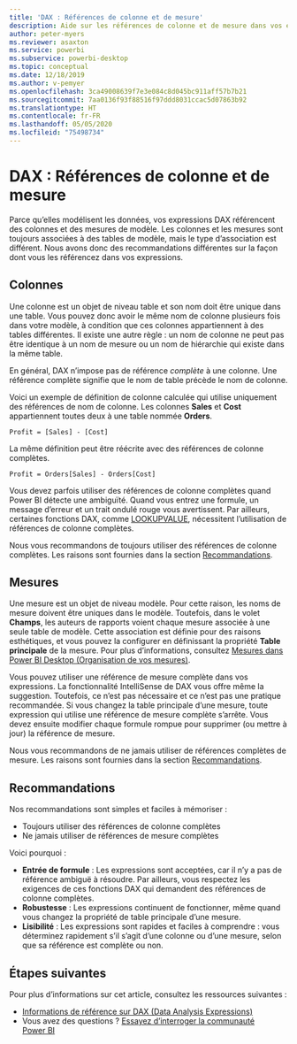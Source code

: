 ```yaml
---
title: 'DAX : Références de colonne et de mesure'
description: Aide sur les références de colonne et de mesure dans vos expressions DAX.
author: peter-myers
ms.reviewer: asaxton
ms.service: powerbi
ms.subservice: powerbi-desktop
ms.topic: conceptual
ms.date: 12/18/2019
ms.author: v-pemyer
ms.openlocfilehash: 3ca49008639f7e3e084c8d045bc911aff57b7b21
ms.sourcegitcommit: 7aa0136f93f88516f97ddd8031ccac5d07863b92
ms.translationtype: HT
ms.contentlocale: fr-FR
ms.lasthandoff: 05/05/2020
ms.locfileid: "75498734"
---
```

# <a name="dax-column-and-measure-references"></a>DAX : Références de colonne et de mesure

Parce qu’elles modélisent les données, vos expressions DAX référencent des colonnes et des mesures de modèle. Les colonnes et les mesures sont toujours associées à des tables de modèle, mais le type d’association est différent. Nous avons donc des recommandations différentes sur la façon dont vous les référencez dans vos expressions.

## <a name="columns"></a>Colonnes

Une colonne est un objet de niveau table et son nom doit être unique dans une table. Vous pouvez donc avoir le même nom de colonne plusieurs fois dans votre modèle, à condition que ces colonnes appartiennent à des tables différentes. Il existe une autre règle : un nom de colonne ne peut pas être identique à un nom de mesure ou un nom de hiérarchie qui existe dans la même table.

En général, DAX n’impose pas de référence _complète_ à une colonne. Une référence complète signifie que le nom de table précède le nom de colonne.

Voici un exemple de définition de colonne calculée qui utilise uniquement des références de nom de colonne. Les colonnes **Sales** et **Cost** appartiennent toutes deux à une table nommée **Orders**.

```dax
Profit = [Sales] - [Cost]
```

La même définition peut être réécrite avec des références de colonne complètes.

```dax
Profit = Orders[Sales] - Orders[Cost]
```

Vous devez parfois utiliser des références de colonne complètes quand Power BI détecte une ambiguïté. Quand vous entrez une formule, un message d’erreur et un trait ondulé rouge vous avertissent. Par ailleurs, certaines fonctions DAX, comme [LOOKUPVALUE](/dax/lookupvalue-function-dax), nécessitent l’utilisation de références de colonne complètes.

Nous vous recommandons de toujours utiliser des références de colonne complètes. Les raisons sont fournies dans la section [Recommandations](#recommendations).

## <a name="measures"></a>Mesures

Une mesure est un objet de niveau modèle. Pour cette raison, les noms de mesure doivent être uniques dans le modèle. Toutefois, dans le volet **Champs**, les auteurs de rapports voient chaque mesure associée à une seule table de modèle. Cette association est définie pour des raisons esthétiques, et vous pouvez la configurer en définissant la propriété **Table principale** de la mesure. Pour plus d’informations, consultez [Mesures dans Power BI Desktop (Organisation de vos mesures)](../desktop-measures.md#organizing-your-measures).

Vous pouvez utiliser une référence de mesure complète dans vos expressions. La fonctionnalité IntelliSense de DAX vous offre même la suggestion. Toutefois, ce n’est pas nécessaire et ce n’est pas une pratique recommandée. Si vous changez la table principale d’une mesure, toute expression qui utilise une référence de mesure complète s’arrête. Vous devez ensuite modifier chaque formule rompue pour supprimer (ou mettre à jour) la référence de mesure.

Nous vous recommandons de ne jamais utiliser de références complètes de mesure. Les raisons sont fournies dans la section [Recommandations](#recommendations).

## <a name="recommendations"></a>Recommandations

Nos recommandations sont simples et faciles à mémoriser :

- Toujours utiliser des références de colonne complètes
- Ne jamais utiliser de références de mesure complètes

Voici pourquoi :

- **Entrée de formule** : Les expressions sont acceptées, car il n’y a pas de référence ambiguë à résoudre. Par ailleurs, vous respectez les exigences de ces fonctions DAX qui demandent des références de colonne complètes.
- **Robustesse** : Les expressions continuent de fonctionner, même quand vous changez la propriété de table principale d’une mesure.
- **Lisibilité** : Les expressions sont rapides et faciles à comprendre : vous déterminez rapidement s’il s’agit d’une colonne ou d’une mesure, selon que sa référence est complète ou non.

## <a name="next-steps"></a>Étapes suivantes

Pour plus d’informations sur cet article, consultez les ressources suivantes :

- [Informations de référence sur DAX (Data Analysis Expressions)](/dax/)
- Vous avez des questions ? [Essayez d’interroger la communauté Power BI](https://community.powerbi.com/)

